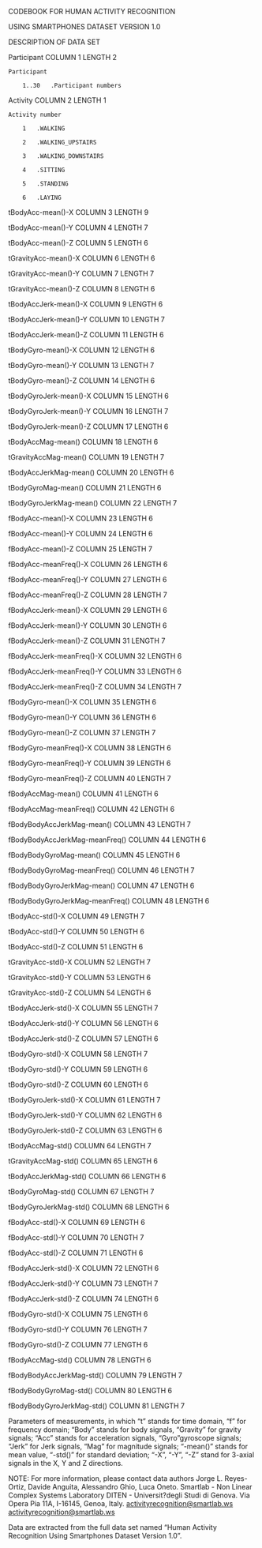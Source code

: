CODEBOOK FOR HUMAN ACTIVITY RECOGNITION 

USING SMARTPHONES DATASET VERSION 1.0

DESCRIPTION OF DATA SET 

Participant        COLUMN  1        LENGTH  2

	Participant
	
		1..30	.Participant numbers
		
Activity 		COLUMN  2  	LENGTH 1

	Activity number
	
		1 	.WALKING
		
		2 	.WALKING_UPSTAIRS
		
		3 	.WALKING_DOWNSTAIRS
		
		4 	.SITTING
		
		5 	.STANDING
		
		6 	.LAYING
		
tBodyAcc-mean()-X		COLUMN	3	LENGTH	9

tBodyAcc-mean()-Y		COLUMN	4	LENGTH	7

tBodyAcc-mean()-Z		COLUMN	5	LENGTH	6

tGravityAcc-mean()-X		COLUMN	6	LENGTH	6

tGravityAcc-mean()-Y		COLUMN	7	LENGTH	7

tGravityAcc-mean()-Z		COLUMN	8	LENGTH	6

tBodyAccJerk-mean()-X		COLUMN	9	LENGTH	6

tBodyAccJerk-mean()-Y		COLUMN	10	LENGTH	7

tBodyAccJerk-mean()-Z		COLUMN	11	LENGTH	6

tBodyGyro-mean()-X		COLUMN	12	LENGTH	6

tBodyGyro-mean()-Y		COLUMN	13	LENGTH	7

tBodyGyro-mean()-Z		COLUMN	14	LENGTH	6

tBodyGyroJerk-mean()-X	        COLUMN	15	LENGTH	6

tBodyGyroJerk-mean()-Y	        COLUMN	16	LENGTH	7

tBodyGyroJerk-mean()-Z	        COLUMN	17	LENGTH	6

tBodyAccMag-mean()		COLUMN	18	LENGTH	6

tGravityAccMag-mean()		COLUMN	19	LENGTH	7

tBodyAccJerkMag-mean()	        COLUMN	20	LENGTH	6

tBodyGyroMag-mean()		COLUMN	21	LENGTH	6

tBodyGyroJerkMag-mean()	        COLUMN	22	LENGTH	7

fBodyAcc-mean()-X		COLUMN	23	LENGTH	6

fBodyAcc-mean()-Y		COLUMN	24	LENGTH	6

fBodyAcc-mean()-Z		COLUMN	25	LENGTH	7

fBodyAcc-meanFreq()-X		COLUMN	26	LENGTH	6

fBodyAcc-meanFreq()-Y		COLUMN	27	LENGTH	6

fBodyAcc-meanFreq()-Z		COLUMN	28	LENGTH	7

fBodyAccJerk-mean()-X		COLUMN	29	LENGTH	6

fBodyAccJerk-mean()-Y		COLUMN	30	LENGTH	6

fBodyAccJerk-mean()-Z		COLUMN	31	LENGTH	7

fBodyAccJerk-meanFreq()-X	COLUMN	32	LENGTH	6

fBodyAccJerk-meanFreq()-Y	COLUMN	33	LENGTH	6

fBodyAccJerk-meanFreq()-Z	COLUMN	34	LENGTH	7

fBodyGyro-mean()-X		COLUMN	35	LENGTH	6

fBodyGyro-mean()-Y		COLUMN	36	LENGTH	6

fBodyGyro-mean()-Z		COLUMN	37	LENGTH	7

fBodyGyro-meanFreq()-X	        COLUMN	38	LENGTH	6

fBodyGyro-meanFreq()-Y	        COLUMN	39	LENGTH	6

fBodyGyro-meanFreq()-Z		COLUMN	40	LENGTH	7

fBodyAccMag-mean()		COLUMN	41	LENGTH	6

fBodyAccMag-meanFreq()		COLUMN	42	LENGTH	6

fBodyBodyAccJerkMag-mean()	COLUMN	43	LENGTH	7

fBodyBodyAccJerkMag-meanFreq()	COLUMN	44	LENGTH	6

fBodyBodyGyroMag-mean()		COLUMN	45	LENGTH	6

fBodyBodyGyroMag-meanFreq()	COLUMN	46	LENGTH	7

fBodyBodyGyroJerkMag-mean()	COLUMN	47	LENGTH	6

fBodyBodyGyroJerkMag-meanFreq()	COLUMN	48	LENGTH	6

tBodyAcc-std()-X		COLUMN	49	LENGTH	7

tBodyAcc-std()-Y		COLUMN	50	LENGTH	6

tBodyAcc-std()-Z		COLUMN	51	LENGTH	6

tGravityAcc-std()-X		COLUMN	52	LENGTH	7

tGravityAcc-std()-Y		COLUMN	53	LENGTH	6

tGravityAcc-std()-Z		COLUMN	54	LENGTH	6

tBodyAccJerk-std()-X		COLUMN	55	LENGTH	7

tBodyAccJerk-std()-Y		COLUMN	56	LENGTH	6

tBodyAccJerk-std()-Z		COLUMN	57	LENGTH	6

tBodyGyro-std()-X		COLUMN	58	LENGTH	7

tBodyGyro-std()-Y		COLUMN	59	LENGTH	6

tBodyGyro-std()-Z		COLUMN	60	LENGTH	6

tBodyGyroJerk-std()-X		COLUMN	61	LENGTH	7

tBodyGyroJerk-std()-Y		COLUMN	62	LENGTH	6

tBodyGyroJerk-std()-Z		COLUMN	63	LENGTH	6

tBodyAccMag-std()		COLUMN	64	LENGTH	7

tGravityAccMag-std()		COLUMN	65	LENGTH	6

tBodyAccJerkMag-std()		COLUMN	66	LENGTH	6

tBodyGyroMag-std()		COLUMN	67	LENGTH	7

tBodyGyroJerkMag-std()		COLUMN	68	LENGTH	6

fBodyAcc-std()-X		COLUMN	69	LENGTH	6

fBodyAcc-std()-Y		COLUMN	70	LENGTH	7

fBodyAcc-std()-Z		COLUMN	71	LENGTH	6

fBodyAccJerk-std()-X		COLUMN	72	LENGTH	6

fBodyAccJerk-std()-Y		COLUMN	73	LENGTH	7

fBodyAccJerk-std()-Z		COLUMN	74	LENGTH	6

fBodyGyro-std()-X		COLUMN	75	LENGTH	6

fBodyGyro-std()-Y		COLUMN	76	LENGTH	7

fBodyGyro-std()-Z		COLUMN	77	LENGTH	6

fBodyAccMag-std()		COLUMN	78	LENGTH	6

fBodyBodyAccJerkMag-std()	COLUMN	79	LENGTH	7

fBodyBodyGyroMag-std()		COLUMN	80	LENGTH	6

fBodyBodyGyroJerkMag-std()	COLUMN	81	LENGTH	7

Parameters of measurements, in which
“t” stands for time domain,  “f” for frequency domain;
“Body” stands for body signals, “Gravity” for gravity signals; 
“Acc” stands for acceleration signals, “Gyro”gyroscope signals;
“Jerk” for Jerk signals, “Mag” for magnitude signals;
“-mean()” stands for mean value, “-std()” for standard deviation;
“-X”, “-Y”, “-Z” stand for 3-axial signals in the X, Y and Z directions.







NOTE: For more information, please contact data authors
Jorge L. Reyes-Ortiz,
Davide Anguita,
Alessandro Ghio,
Luca Oneto.
Smartlab - Non Linear Complex Systems Laboratory
DITEN - Universit?degli Studi di Genova.
Via Opera Pia 11A, I-16145, Genoa, Italy.
activityrecognition@smartlab.ws
activityrecognition@smartlab.ws

Data are extracted from the full data set named “Human Activity Recognition Using Smartphones Dataset Version 1.0”.
